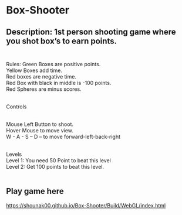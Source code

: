 # Box-Shooter

## Description: 1st person shooting game where you shot box’s to earn points. <br> <br>
Rules: Green Boxes are positive points. <br>
Yellow Boxes add time. <br>
Red boxes are negative time. <br> 
Red Box with black in middle is -100 points. <br>
Red Spheres are minus scores. <br><br>


Controls <br> <br>

Mouse Left Button to shoot. <br>
Hover Mouse to move view.<br>
W - A - S – D – to move forward-left-back-right <br><br>

Levels <br>
Level 1: You need 50 Point to beat this level <br> 
Level 2: Get 100 points to beat this level.  <br> <br>
 
## Play game here
 https://shounak00.github.io/Box-Shooter/Build/WebGL/index.html
